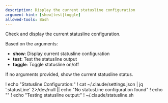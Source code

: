 ```yaml
---
description: Display the current statusline configuration
argument-hint: [show|test|toggle]
allowed-tools: Bash
---
```


Check and display the current statusline configuration.

Based on the arguments:
- **show**: Display current statusline configuration
- **test**: Test the statusline output  
- **toggle**: Toggle statusline on/off

If no arguments provided, show the current statusline status.

! echo "Statusline Configuration:"
! cat ~/.claude/settings.json | jq '.statusLine' 2>/dev/null || echo "No statusLine configuration found"
! echo ""
! echo "Testing statusline output:"
! ~/.claude/statusline.sh